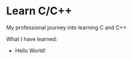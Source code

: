 # Learn C/C++

My professional journey into learning C and C++

What I have learned:

- Hello World!